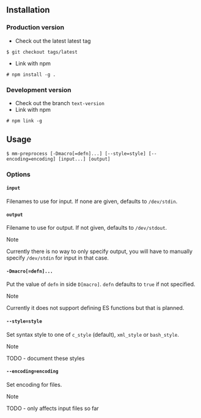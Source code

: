 ## Installation

### Production version
- Check out the latest latest tag
```console
$ git checkout tags/latest
```
- Link with npm
```console
# npm install -g .
```

### Development version
- Check out the branch `text-version`
- Link with npm

```console
# npm link -g
```

## Usage
```console
$ mm-preprocess [-Dmacro[=defn]...] [--style=style] [--encoding=encoding] [input...] [output]
```

### Options
#### `input`
Filenames to use for input. If none are given, defaults to `/dev/stdin`.

#### `output`
Filename to use for output. If not given, defaults to `/dev/stdout`.
> [!NOTE]
> Currently there is no way to only specify output, you will have to manually specify `/dev/stdin` for input in that case.

#### `-Dmacro[=defn]...`
Put the value of `defn` in side `D[macro]`. `defn` defaults to `true` if not specified.
> [!NOTE]
> Currently it does not support defining ES functions but that is planned.

#### `--style=style`
Set syntax style to one of `c_style` (default), `xml_style` or `bash_style`.
> [!NOTE]
> TODO - document these styles

#### `--encoding=encoding`
Set encoding for files.
> [!NOTE]
> TODO - only affects input files so far
